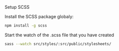Setup SCSS

Install the SCSS package globaly:

```bash
npm install -g scss
```

Start the watch of the .scss file that you have created

```bash
sass --watch src/styles/:src/public/stylesheets/
```
